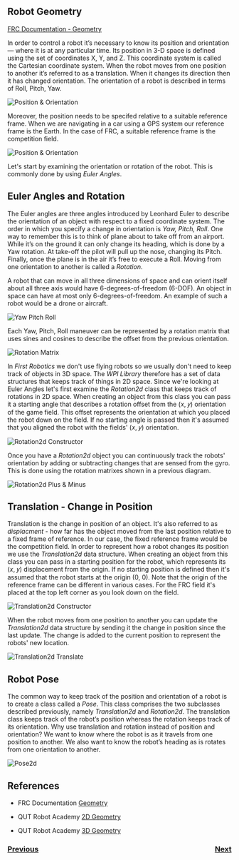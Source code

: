 ## Robot Geometry
[FRC Documentation - Geometry](https://docs.wpilib.org/en/latest/docs/software/advanced-controls/geometry/index.html)

In order to control a robot it’s necessary to know its position and orientation — where it is at any particular time.  Its position in 3-D space is defined using the set of coordinates X, Y, and Z.  This coordinate system is called the Cartesian coordinate system.  When the robot moves from one position to another it’s referred to as a translation.  When it changes its direction then it has changed orientation.  The orientation of a robot is described in terms of Roll, Pitch, Yaw.  

![Position & Orientation](../images/FRCGeometry/FRCGeometry.001.jpeg)

Moreover, the position needs to be specifed relative to a suitable reference frame.  When we are navigating in a car using a GPS system our reference frame is the Earth.  In the case of FRC, a suitable reference frame is the competition field.

![Position & Orientation](../images/FRCGeometry/FRCGeometry.006.jpeg)

Let's start by examining the orientation or rotation of the robot.  This is commonly done by using <i>Euler Angles</i>.

## Euler Angles and Rotation
The Euler angles are three angles introduced by Leonhard Euler to describe the orientation of an object with respect to a fixed coordinate system. The order in which you specify a change in orientation is <i>Yaw, Pitch, Roll</i>.  One way to remember this is to think of plane about to take off from an airport.  While it’s on the ground it can only change its heading, which is done by a Yaw rotation.  At take-off the pilot will pull up the nose, changing its Pitch.  Finally, once the plane is in the air it’s free to execute a Roll.  Moving from one orientation to another is called a <i>Rotation</i>.  

A robot that can move in all three dimensions of space and can orient itself about all three axis would have 6-degrees-of-freedom (6-DOF).  An object in space can have at most only 6-degrees-of-freedom.  An example of such a robot would be a drone or aircraft. 

![Yaw Pitch Roll](../images/FRCGeometry/FRCGeometry.002.jpeg)

Each Yaw, Pitch, Roll maneuver can be represented by a rotation matrix that uses sines and cosines to describe the offset from the previous orientation.

![Rotation Matrix](../images/FRCGeometry/FRCGeometry.003.jpeg)

In <i>First Robotics</i> we don't use flying robots so we usually don't need to keep track of objects in 3D space.  The <i>WPI Library</i> therefore has a set of data structures that keeps track of things in 2D space. Since we're looking at Euler Angles let's first examine the <i>Rotation2d</i> class that keeps track of rotations in 2D space.  When creating an object from this class you can pass it a starting angle that describes a rotation offset from the (𝑥, 𝑦) orientation of the game field. This offset represents the orientation at which you placed the robot down on the field.  If no starting angle is passed then it's assumed that you aligned the robot with the fields' (𝑥, 𝑦) orientation.

![Rotation2d Constructor](../images/FRCGeometry/FRCGeometry.014.jpeg)

Once you have a <i>Rotation2d</i> object you can continuously track the robots' orientation by adding or subtracting changes that are sensed from the gyro. This is done using the rotation matrixes shown in a previous diagram. 

![Rotation2d Plus & Minus](../images/FRCGeometry/FRCGeometry.015.jpeg)

## Translation - Change in Position
Translation is the change in position of an object. It's also referred to as <i>displacment</i> - how far has the object moved from the last position relative to a fixed frame of reference.  In our case, the fixed reference frame would be the competition field.  In order to represent how a robot changes its position we use the <i>Translation2d</i> data structure. When creating an object from this class you can pass in a starting position for the robot, which represents its (𝑥, 𝑦) displacement from the origin.  If no starting position is defined then it's assumed that the robot starts at the origin (0, 0).  Note that the origin of the reference frame can be different in various cases.  For the FRC field it's placed at the top left corner as you look down on the field.

![Translation2d Constructor](../images/FRCGeometry/FRCGeometry.010.jpeg)

When the robot moves from one position to another you can update the <i>Translation2d</i> data structure by sending it the change in position since the last update. The change is added to the current position to represent the robots' new location.

![Translation2d Translate](../images/FRCGeometry/FRCGeometry.008.jpeg)

## Robot Pose
The common way to keep track of the position and orientation of a robot is to create a class called a <i>Pose</i>.  This class comprises the two subclasses described previously, namely <i>Translation2d</i> and <i>Rotation2d</i>.  The translation class keeps track of the robot’s position whereas the rotation keeps track of its orientation.  Why use translation and rotation instead of position and orientation?  We want to know where the robot is as it travels from one position to another.  We also want to know the robot’s heading as is rotates from one orientation to another.

![Pose2d](../images/FRCGeometry/FRCGeometry.017.jpeg)

## References
- FRC Documentation [Geometry](https://docs.wpilib.org/en/latest/docs/software/advanced-controls/geometry/index.html)

- QUT Robot Academy [2D Geometry](https://robotacademy.net.au/masterclass/2d-geometry/)

- QUT Robot Academy [3D Geometry](https://robotacademy.net.au/masterclass/3d-geometry/)

<h3><span style="float:left">
<a href="RobotSystem/intro">Previous</a></span>
<span style="float:right">
<a href="timeMotion">Next</a></span></h3>